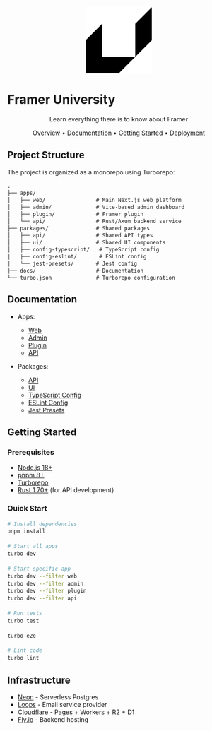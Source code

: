 <div align="center">
  <img src="assets/readme-logo-light.png" alt="Framer University Logo" width="150"/>
</div>

# Framer University

<div align="center">
  <p>Learn everything there is to know about Framer</p>
</div>

<div align="center">
  <a href="#overview">Overview</a> •
  <a href="#documentation">Documentation</a> •
  <a href="#getting-started">Getting Started</a> •
  <a href="#deployment">Deployment</a>
</div>

## Project Structure

The project is organized as a monorepo using Turborepo:

```
.
├── apps/
│   ├── web/                # Main Next.js web platform
│   ├── admin/              # Vite-based admin dashboard
│   ├── plugin/             # Framer plugin
│   └── api/                # Rust/Axum backend service
├── packages/               # Shared packages
│   ├── api/                # Shared API types
│   ├── ui/                 # Shared UI components
│   ├── config-typescript/   # TypeScript config
│   ├── config-eslint/       # ESLint config
│   └── jest-presets/       # Jest config
├── docs/                   # Documentation
└── turbo.json              # Turborepo configuration
```

## Documentation

- Apps:
  - [Web](./apps/web/README.md)
  - [Admin](./apps/admin/README.md)
  - [Plugin](./apps/plugin/README.md)
  - [API](./apps/api/README.md)

- Packages:
  - [API](./packages/api/README.md)
  - [UI](./packages/ui/README.md)
  - [TypeScript Config](./packages/config-typescript/README.md)
  - [ESLint Config](./packages/config-eslint/README.md)
  - [Jest Presets](./packages/jest-presets/README.md)

## Getting Started

### Prerequisites

- [Node.js 18+](https://nodejs.org/en/download/)
- [pnpm 8+](https://pnpm.io/installation)
- [Turborepo](https://turbo.build/repo/docs/installing)
- [Rust 1.70+](https://www.rust-lang.org/tools/install) (for API development)

### Quick Start

```bash
# Install dependencies
pnpm install

# Start all apps
turbo dev

# Start specific app
turbo dev --filter web
turbo dev --filter admin
turbo dev --filter plugin
turbo dev --filter api

# Run tests
turbo test

turbo e2e

# Lint code
turbo lint
```

## Infrastructure

- [Neon](https://neon.tech) - Serverless Postgres 
- [Loops](https://loops.so) - Email service provider
- [Cloudflare](https://cloudflare.com) - Pages + Workers + R2 + D1 
- [Fly.io](https://fly.io) - Backend hosting 

